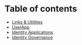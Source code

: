 # Table of contents

* [Links & Utilities](README.md)
* [UserApp](userapp.md)
* [Identity Applications](identity-applications.md)
* [Identity Governance](identity-governance.md)

